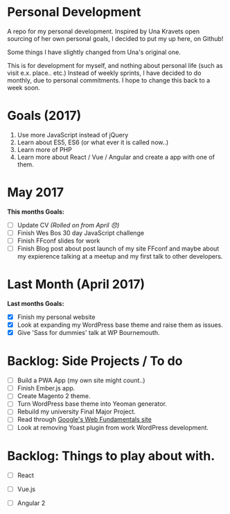 # Personal Development
A repo for my personal development. Inspired by Una Kravets open sourcing of her own personal goals, I decided to put my up here, on Github!

Some things I have slightly changed from Una's original one.

This is for development for myself, and nothing about personal life (such as visit e.x. place.. etc.)
Instead of weekly sprints, I have decided to do monthly, due to personal commitments. I hope to change this back to a week soon.

# Goals (2017)
1. Use more JavaScript instead of jQuery
2. Learn about ES5, ES6 (or what ever it is called now..)
3. Learn more of PHP
4. Learn more about React / Vue / Angular and create a app with one of them.

# May 2017
**This months Goals:**
- [ ] Update CV *(Rolled on from April :disappointed:)*
- [ ] Finish Wes Bos 30 day JavaScript challenge
- [ ] Finish FFconf slides for work
- [ ] Finish Blog post about post launch of my site FFconf and maybe about my expierence talking at a meetup and my first talk to other developers.

# Last Month (April 2017)
**Last months Goals:**
- [x] Finish my personal website
- [x] Look at expanding my WordPress base theme and raise them as issues.
- [x] Give 'Sass for dummies' talk at WP Bournemouth.

# Backlog: Side Projects / To do
- [ ] Build a PWA App (my own site might count..)
- [ ] Finish Ember.js app.
- [ ] Create Magento 2 theme.
- [ ] Turn WordPress base theme into Yeoman generator.
- [ ] Rebuild my university Final Major Project. 
- [ ] Read through [Google's Web Fundamentals site](https://developers.google.com/web/fundamentals/)
- [ ] Look at removing Yoast plugin from work WordPress development.

# Backlog: Things to play about with.
- [ ] React
- [ ] Vue.js
- [ ] Angular 2

